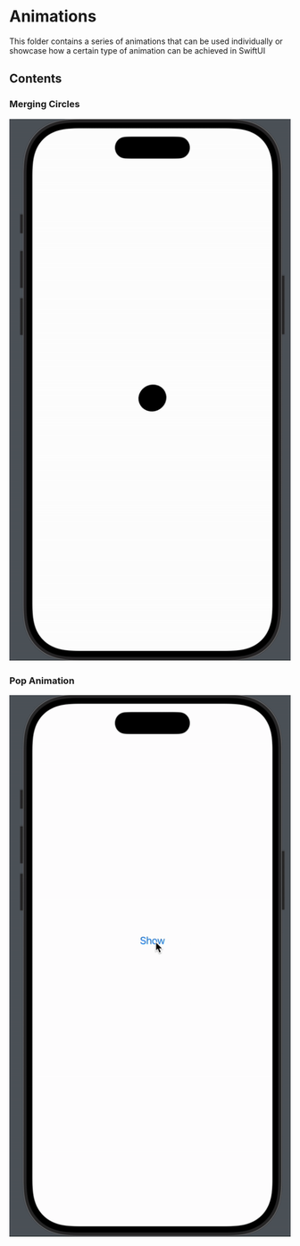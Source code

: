 #  Animations

This folder contains a series of animations that can be used individually or showcase 
how a certain type of animation can be achieved in SwiftUI

## Contents

### Merging Circles

![Showcase/merging.gif](/Showcase/merging.gif)

### Pop Animation

![Showcase/pop.gif](/Showcase/pop.gif)
